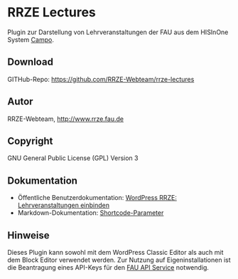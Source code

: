 # RRZE Lectures

Plugin zur Darstellung von Lehrveranstaltungen der FAU aus dem HISInOne System [Campo](https://campo.fau.de).

## Download

GITHub-Repo: https://github.com/RRZE-Webteam/rrze-lectures

## Autor

RRZE-Webteam, http://www.rrze.fau.de

## Copyright

GNU General Public License (GPL) Version 3

## Dokumentation

* Öffentliche Benutzerdokumentation: [WordPress RRZE: Lehrveranstaltungen einbinden](https://www.wordpress.rrze.fau.de/plugins/externe-daten-einbinden/lehrveranstaltungen/)
* Markdown-Dokumentation: [Shortcode-Parameter](docs/rrze-lectures-shortcode.md)

## Hinweise

Dieses Plugin kann sowohl mit dem WordPress Classic Editor als auch mit dem Block Editor verwendet werden.
Zur Nutzung auf Eigeninstallationen ist die Beantragung eines API-Keys für den [FAU API Service](https://api.fau.de/) notwendig. 